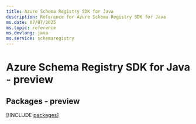 ```yaml
---
title: Azure Schema Registry SDK for Java
description: Reference for Azure Schema Registry SDK for Java
ms.date: 07/07/2025
ms.topic: reference
ms.devlang: java
ms.service: schemaregistry
---
```

# Azure Schema Registry SDK for Java - preview
## Packages - preview
[!INCLUDE [packages](schema-registry-index.md)]